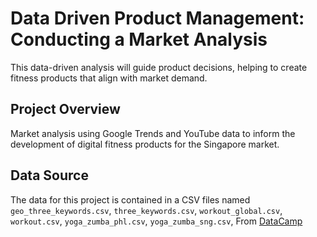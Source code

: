# Data Driven Product Management: Conducting a Market Analysis

This data-driven analysis will guide product decisions, helping to create fitness products that align with market demand.

## Project Overview

Market analysis using Google Trends and YouTube data to inform the development of digital fitness products for the Singapore market.

## Data Source

The data for this project is contained in a CSV files named `geo_three_keywords.csv`, `three_keywords.csv`, `workout_global.csv`, `workout.csv`, `yoga_zumba_phl.csv`, `yoga_zumba_sng.csv`, From [DataCamp](https://app.datacamp.com/learn/projects/1684)